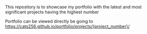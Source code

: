 This repository is to showcase my portfolio with the latest and most significant projects having the highest number

Portfolio can be viewed directly be going to https://cats256.github.io/portfolio/projects/{project_number}/
